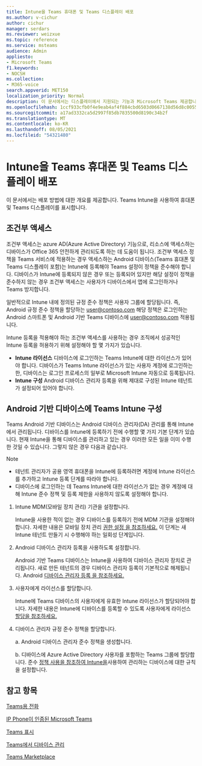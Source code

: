 ```yaml
---
title: Intune을 Teams 휴대폰 및 Teams 디스플레이 배포
ms.author: v-cichur
author: cichur
manager: serdars
ms.reviewer: weizxue
ms.topic: reference
ms.service: msteams
audience: Admin
appliesto:
- Microsoft Teams
f1.keywords:
- NOCSH
ms.collection:
- M365-voice
search.appverid: MET150
localization_priority: Normal
description: 이 문서에서는 디스플레이에서 지원되는 기능과 Microsoft Teams 제공합니다.
ms.openlocfilehash: 1ccf933cfb0f4e9eab4af4f884cbd6503d0667138d56d8c005574c57d839626a
ms.sourcegitcommit: a17ad3332ca5d2997f85db7835500d8190c34b2f
ms.translationtype: MT
ms.contentlocale: ko-KR
ms.lasthandoff: 08/05/2021
ms.locfileid: "54321480"
---
```

# <a name="deploy-teams-phones-and-teams-displays-using-intune"></a>Intune을 Teams 휴대폰 및 Teams 디스플레이 배포

이 문서에서는 배포 방법에 대한 개요를 제공합니다. Teams Intune을 사용하여 휴대폰 및 Teams 디스플레이를 표시합니다.

## <a name="conditional-access"></a>조건부 액세스

조건부 액세스는 azure AD(Azure Active Directory) 기능으로, 리소스에 액세스하는 디바이스가 Office 365 안전하게 관리되도록 하는 데 도움이 됩니다.  조건부 액세스 정책을 Teams 서비스에 적용하는 경우 액세스하는 Android 디바이스(Teams 휴대폰 및 Teams 디스플레이 포함)는 Intune에 등록해야 Teams 설정이 정책을 준수해야 합니다.  디바이스가 Intune에 등록되지 않은 경우 또는 등록되어 있지만 해당 설정이 정책을 준수하지 않는 경우 조건부 액세스는 사용자가 디바이스에서 앱에 로그인하거나 Teams 방지합니다.

일반적으로 Intune 내에 정의된 규정 준수 정책은 사용자 그룹에 할당됩니다.  즉, Android 규정 준수 정책을 할당하는 user@contoso.com 해당 정책은 로그인하는 Android 스마트폰 및 Android 기반 Teams 디바이스에 user@contoso.com 적용됩니다.

Intune 등록을 적용해야 하는 조건부 액세스를 사용하는 경우 조직에서 성공적인 Intune 등록을 허용하기 위해 설정해야 할 몇 가지가 있습니다.

- **Intune 라이선스** 디바이스에 로그인하는 Teams Intune에 대한 라이선스가 있어야 합니다.  디바이스가 Teams Intune 라이선스가 있는 사용자 계정에 로그인하는 한, 디바이스는 로그인 프로세스의 일부로 Microsoft Intune 자동으로 등록됩니다.
- **Intune 구성** Android 디바이스 관리자 등록을 위해 제대로 구성된 Intune 테넌트가 설정되어 있어야 합니다.

## <a name="configure-intune-to-enroll-teams-android-based-devices"></a>Android 기반 디바이스에 Teams Intune 구성

Teams Android 기반 디바이스는 Android 디바이스 관리자(DA) 관리를 통해 Intune에서 관리됩니다. 디바이스를 Intune에 등록하기 전에 수행할 몇 가지 기본 단계가 있습니다.  현재 Intune을 통해 디바이스를 관리하고 있는 경우 이러한 모든 일을 이미 수행한 것일 수 있습니다.  그렇지 않은 경우 다음과 같습니다.

> [!NOTE]
> - 테넌트 관리자가 공용 영역 휴대폰을 Intune에 등록하려면 계정에 Intune 라이선스를 추가하고 Intune 등록 단계를 따라야 합니다.
> - 디바이스에 로그인하는 데 Teams Intune에 대한 라이선스가 없는 경우 계정에 대해 Intune 준수 정책 및 등록 제한을 사용하지 않도록 설정해야 합니다.



1. Intune MDM(모바일 장치 관리) 기관을 설정합니다.  

   Intune을 사용한 적이 없는 경우 디바이스를 등록하기 전에 MDM 기관을 설정해야 합니다. 자세한 내용은 모바일 장치 관리 [권한 설정 을 참조하세요.](/intune/fundamentals/mdm-authority-set)  이 단계는 새 Intune 테넌트 만들기 시 수행해야 하는 일회성 단계입니다.
1. Android 디바이스 관리자 등록을 사용하도록 설정합니다.
  
   Android 기반 Teams 디바이스는 Intune을 사용하여 디바이스 관리자 장치로 관리됩니다.  새로 만든 테넌트의 경우 디바이스 관리자 등록이 기본적으로 해제됩니다. Android [디바이스 관리자 등록 을 참조하세요.](/intune/enrollment/android-enroll-device-administrator)
1. 사용자에게 라이선스를 할당합니다. 
 
   Intune에 Teams 디바이스의 사용자에게 유효한 Intune 라이선스가 할당되어야 합니다. 자세한 내용은 Intune에 디바이스를 등록할 수 있도록 사용자에게 라이선스 [할당을 참조하세요.](/intune/fundamentals/licenses-assign)
1. 디바이스 관리자 규정 준수 정책을 할당합니다.  

   a. Android 디바이스 관리자 준수 정책을 생성합니다.

   b. 디바이스에 Azure Active Directory 사용자를 포함하는 Teams 그룹에 할당합니다. 준수 [정책 사용을 참조하여 Intune을](/mem/intune/protect/device-compliance-get-started)사용하여 관리하는 디바이스에 대한 규칙을 설정합니다.

## <a name="see-also"></a>참고 항목

[Teams용 전화](phones-for-teams.md)

[IP Phone이 인증된 Microsoft Teams](teams-ip-phones.md)

[Teams 표시](teams-displays.md)

[Teams에서 디바이스 관리](device-management.md)

[Teams Marketplace](https://office.com/teamsdevices)